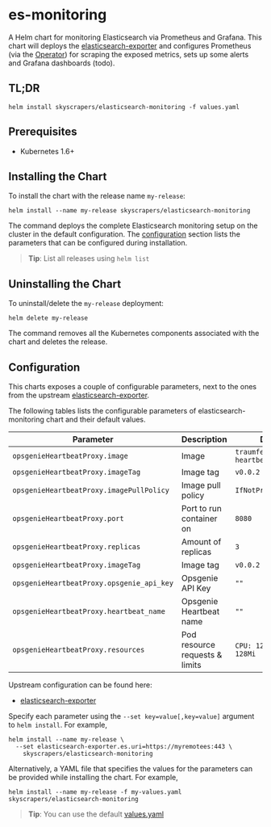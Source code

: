 # es-monitoring

A Helm chart for monitoring Elasticsearch via Prometheus and Grafana. This chart will deploys the [elasticsearch-exporter](https://github.com/justwatchcom/elasticsearch_exporter) and configures Prometheus (via the [Operator](https://github.com/coreos/prometheus-operator)) for scraping the exposed metrics, sets up some alerts and Grafana dashboards (todo).

## TL;DR

```shell
helm install skyscrapers/elasticsearch-monitoring -f values.yaml
```

## Prerequisites

- Kubernetes 1.6+

## Installing the Chart

To install the chart with the release name `my-release`:

```shell
helm install --name my-release skyscrapers/elasticsearch-monitoring
```

The command deploys the complete Elasticsearch monitoring setup on the cluster in the default configuration. The [configuration](#configuration) section lists the parameters that can be configured during installation.

> **Tip**: List all releases using `helm list`

## Uninstalling the Chart

To uninstall/delete the `my-release` deployment:

```shell
helm delete my-release
```

The command removes all the Kubernetes components associated with the chart and deletes the release.

## Configuration

This charts exposes a couple of configurable parameters, next to the ones from the upstream [elasticsearch-exporter](https://github.com/justwatchcom/elasticsearch_exporter).

The following tables lists the configurable parameters of elasticsearch-monitoring chart and their default values.

Parameter | Description | Default
--- | --- | ---
`opsgenieHeartbeatProxy.image` | Image | `traumfewo/opsgenie-heartbeat-proxy`
`opsgenieHeartbeatProxy.imageTag` | Image tag | `v0.0.2`
`opsgenieHeartbeatProxy.imagePullPolicy` | Image pull policy | `IfNotPresent`
`opsgenieHeartbeatProxy.port` | Port to run container on | `8080`
`opsgenieHeartbeatProxy.replicas` | Amount of replicas| `3`
`opsgenieHeartbeatProxy.imageTag` | Image tag | `v0.0.2`
`opsgenieHeartbeatProxy.opsgenie_api_key` | Opsgenie API Key | `""`
`opsgenieHeartbeatProxy.heartbeat_name` | Opsgenie Heartbeat name | `""`
`opsgenieHeartbeatProxy.resources` | Pod resource requests & limits | `CPU: 128m, Memory: 128Mi`

Upstream configuration can be found here:

- [elasticsearch-exporter](https://github.com/kubernetes/charts/blob/master/stable/elasticsearch-exporter/README.md#configuration)

Specify each parameter using the `--set key=value[,key=value]` argument to `helm install`. For example,

```shell
helm install --name my-release \
  --set elasticsearch-exporter.es.uri=https://myremotees:443 \
    skyscrapers/elasticsearch-monitoring
```

Alternatively, a YAML file that specifies the values for the parameters can be provided while installing the chart. For example,

```shell
helm install --name my-release -f my-values.yaml skyscrapers/elasticsearch-monitoring
```

> **Tip**: You can use the default [values.yaml](values.yaml)
